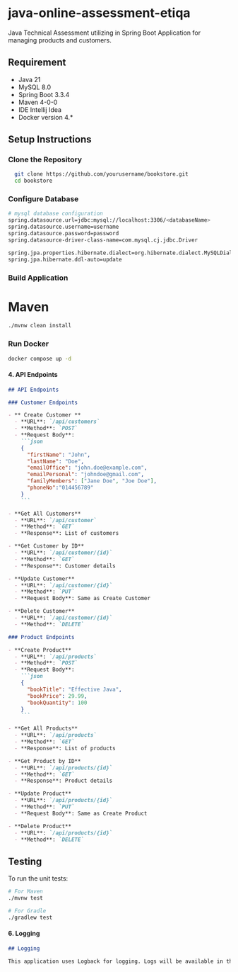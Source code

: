 # java-online-assessment-etiqa
Java Technical Assessment utilizing in Spring Boot Application for managing products and customers.


## Requirement
- Java 21
- MySQL 8.0
- Spring Boot 3.3.4
- Maven 4-0-0
- IDE Intellij Idea
- Docker version 4.*

## Setup Instructions

### Clone the Repository
```bash
  git clone https://github.com/yourusername/bookstore.git
  cd bookstore
```
### Configure Database
  ``` bash
# mysql database configuration
spring.datasource.url=jdbc:mysql://localhost:3306/<databaseName>
spring.datasource.username=username
spring.datasource.password=password
spring.datasource-driver-class-name=com.mysql.cj.jdbc.Driver

spring.jpa.properties.hibernate.dialect=org.hibernate.dialect.MySQLDialect
spring.jpa.hibernate.ddl-auto=update
```
### Build Application 
# Maven
``` bash
./mvnw clean install
```
### Run Docker 

``` bash
docker compose up -d
```


#### 4. **API Endpoints**
```markdown
## API Endpoints

### Customer Endpoints

- ** Create Customer **
  - **URL**: `/api/customers`
  - **Method**: `POST`
  - **Request Body**:
    ```json
    {
      "firstName": "John",
      "lastName": "Doe",
      "emailOffice": "john.doe@example.com",
      "emailPersonal": "johndoe@gmail.com",
      "familyMembers": ["Jane Doe", "Joe Doe"],
      "phoneNo":"014456789"
    }
    ```

- **Get All Customers**
  - **URL**: `/api/customer`
  - **Method**: `GET`
  - **Response**: List of customers

- **Get Customer by ID**
  - **URL**: `/api/customer/{id}`
  - **Method**: `GET`
  - **Response**: Customer details

- **Update Customer**
  - **URL**: `/api/customer/{id}`
  - **Method**: `PUT`
  - **Request Body**: Same as Create Customer

- **Delete Customer**
  - **URL**: `/api/customer/{id}`
  - **Method**: `DELETE`

### Product Endpoints

- **Create Product**
  - **URL**: `/api/products`
  - **Method**: `POST`
  - **Request Body**:
    ```json
    {
      "bookTitle": "Effective Java",
      "bookPrice": 29.99,
      "bookQuantity": 100
    }
    ```

- **Get All Products**
  - **URL**: `/api/products`
  - **Method**: `GET`
  - **Response**: List of products

- **Get Product by ID**
  - **URL**: `/api/products/{id}`
  - **Method**: `GET`
  - **Response**: Product details

- **Update Product**
  - **URL**: `/api/products/{id}`
  - **Method**: `PUT`
  - **Request Body**: Same as Create Product

- **Delete Product**
  - **URL**: `/api/products/{id}`
  - **Method**: `DELETE`

```
## Testing

To run the unit tests:
```bash
# For Maven
./mvnw test

# For Gradle
./gradlew test

```

#### 6. **Logging**
```markdown
## Logging

This application uses Logback for logging. Logs will be available in the console and can be configured in the `src/main/resources/logback-spring.xml` file.
```

